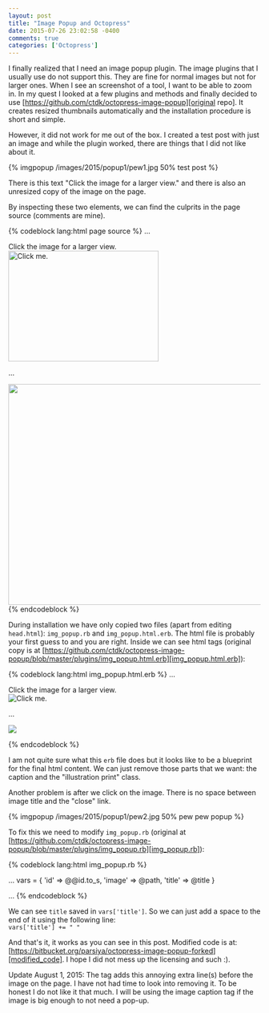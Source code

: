 ```yaml
---
layout: post
title: "Image Popup and Octopress"
date: 2015-07-26 23:02:58 -0400
comments: true
categories: ['Octopress']
---
```

I finally realized that I need an image popup plugin. The image plugins that I usually use do not support this. They are fine for normal images but not for larger ones. When I see an screenshot of a tool, I want to be able to zoom in. In my quest I looked at a few plugins and methods and finally decided to use [https://github.com/ctdk/octopress-image-popup][original repo]. It creates resized thumbnails automatically and the installation procedure is short and simple.

However, it did not work for me out of the box. I created a test post with just an image and while the plugin worked, there are things that I did not like about it.

<!-- more -->

{% imgpopup /images/2015/popup1/pew1.jpg 50% test post %}

There is this text "Click the image for a larger view." and there is also an unresized copy of the image on the page.

By inspecting these two elements, we can find the culprits in the page source (comments are mine).

{% codeblock lang:html page source %}
...
<div class="imgpopup screen">
  <!-- caption -->
  <div class="caption">Click the image for a larger view.</div>
  <a href="javascript:void(0)" style="text-decoration: none" id="image-1">
    <img src="/images/2015/pew.jpg" width="300" height="221" alt="Click me." />
  </a>

...
<!-- unresized copy -->
<div class="illustration print">
  <img src="/images/2015/pew.jpg" width="600" height="441" />
</div>
{% endcodeblock %}

During installation we have only copied two files (apart from editing `head.html`): `img_popup.rb` and `img_popup.html.erb`. The html file is probably your first guess to and you are right. Inside we can see html tags (original copy is at [https://github.com/ctdk/octopress-image-popup/blob/master/plugins/img_popup.html.erb][img_popup.html.erb]):

{% codeblock lang:html img_popup.html.erb %}
...

<div class="imgpopup screen">
  <div class="caption">Click the image for a larger view.</div>
  <a href='javascript:void(0)' style="text-decoration: none" id="image-<%= id %>">
    <img src="<%= scaled_image %>"
         width="<%= scaled_width %>" height="<%= scaled_height %>"
         alt="Click me."/>
  </a>

...

<div class="illustration print">
  <img src="<%= image %>" width="<%= full_width %>" height="<%= full_height %>"/>
</div>

{% endcodeblock %}

I am not quite sure what this `erb` file does but it looks like to be a blueprint for the final html content. We can just remove those parts that we want: the caption and the "illustration print" class.

Another problem is after we click on the image. There is no space between image title and the "close" link.

{% imgpopup /images/2015/popup1/pew2.jpg 50% pew pew popup %}

To fix this we need to modify `img_popup.rb` (original at [https://github.com/ctdk/octopress-image-popup/blob/master/plugins/img_popup.rb][img_popup.rb]):

{% codeblock lang:html img_popup.rb %}

...
vars = {
  'id'      => @@id.to_s,
  'image'   => @path,
  'title'   => @title
}
 
...
{% endcodeblock %}

We can see `title` saved in `vars['title']`. So we can just add a space to the end of it using the following line:  
`vars['title'] += " "`

And that's it, it works as you can see in this post. Modified code is at: [https://bitbucket.org/parsiya/octopress-image-popup-forked][modified_code]. I hope I did not mess up the licensing and such :).

Update August 1, 2015: The tag adds this annoying extra line(s) before the image on the page. I have not had time to look into removing it. To be honest I do not like it that much. I will be using the image caption tag if the image is big enough to not need a pop-up.

[original repo]: https://github.com/ctdk/octopress-image-popup
[img_popup.html.erb]: https://github.com/ctdk/octopress-image-popup/blob/master/plugins/img_popup.html.erb
[img_popup.rb]: https://github.com/ctdk/octopress-image-popup/blob/master/plugins/img_popup.rb
[modified_code]: https://bitbucket.org/parsiya/octopress-image-popup-forked
